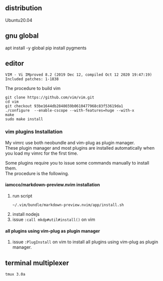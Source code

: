 ## distribution

Ubuntu20.04

## gnu global

apt install -y global
pip install pygments


## editor

```
VIM - Vi IMproved 8.2 (2019 Dec 12, compiled Oct 12 2020 19:47:19)
Included patches: 1-1838
```

The procedure to build vim
```
git clone https://github.com/vim/vim.git
cd vim
git checkout 93be1644db2848659b0610477968c83f53619da1
./configure  --enable-cscope --with-features=huge --with-x
make
sudo make install
```

### vim plugins Installation

My vimrc use both neobundle and vim-plug as plugin manager.  
These plugin manager and most plugins are installed automatically when you load my vimrc for the first time.  

Some plugins require you to issue some commands manually to install them.  
The procedure is the following.

#### iamcco/markdown-preview.nvim installation

1. run script
    ```
    ~/.vim/bundle/markdown-preview.nvim/app/install.sh
    ```
1. install nodejs
1. issue ``:call mkdp#util#install()`` on vim

#### all plugins using vim-plug as plugin manager

1. issue ``:PlugInstall`` on vim to install all plugins using vim-plug as plugin manager.

## terminal multiplexer

```
tmux 3.0a
```
